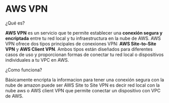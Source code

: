 # AWS VPN

¿Qué es?

**AWS VPN** es un servicio que te permite establecer una **conexión segura y encriptada** entre tu red local y tu infraestructura en la nube de AWS. AWS VPN ofrece dos tipos principales de conexiones VPN: **AWS Site-to-Site VPN** y **AWS Client VPN**. Ambos tipos están diseñados para diferentes casos de uso y proporcionan formas de conectar tu red local o dispositivos individuales a tu VPC en AWS.

¿Como funciona?

Básicamente encripta la informacion para tener una conexión segura con la nube de amazon puede ser AWS Site to Site VPN es decir red local con la nube aws o AWS client VPN que permite conectar un dispositivo con VPC de AWS.